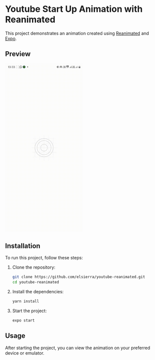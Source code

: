 # Youtube Start Up Animation with Reanimated

This project demonstrates an animation created using [Reanimated](https://docs.swmansion.com/react-native-reanimated/) and [Expo](https://expo.dev/).

## Preview

<img src="animation.gif" alt="Animation Preview" width="50%" />

## Installation

To run this project, follow these steps:

1. Clone the repository:

   ```sh
   git clone https://github.com/elsierra/youtube-reanimated.git
   cd youtube-reanimated
   ```

2. Install the dependencies:

   ```sh
   yarn install
   ```

3. Start the project:
   ```sh
   expo start
   ```

## Usage

After starting the project, you can view the animation on your preferred device or emulator.
